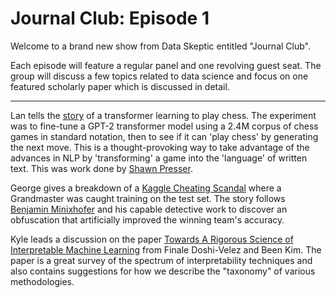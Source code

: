 # Journal Club: Episode 1

Welcome to a brand new show from Data Skeptic entitled "Journal Club".

Each episode will feature a regular panel and one revolving guest seat.  The group will discuss a few topics related to data science and focus on one featured scholarly paper which is discussed in detail.

----------------------------------

Lan tells the [story](https://slatestarcodex.com/2020/01/06/a-very-unlikely-chess-game/) of a transformer learning to play chess. The experiment was to fine-tune a GPT-2 transformer model using a 2.4M corpus of chess games in standard notation, then to see if it can 'play chess' by generating the next move. This is a thought-provoking way to take advantage of the advances in NLP by 'transforming' a game into the 'language' of written text. This was work done by [Shawn Presser](https://twitter.com/theshawwn?lang=en).

George gives a breakdown of a [Kaggle Cheating Scandal](https://www.kaggle.com/c/petfinder-adoption-prediction/discussion/125436) where a Grandmaster was caught training on the test set. The story follows [Benjamin Minixhofer](https://twitter.com/bminixhofer?lang=en) and his capable detective work to discover an obfuscation that artificially improved the winning team's accuracy.

Kyle leads a discussion on the paper [Towards A Rigorous Science of Interpretable Machine Learning](https://arxiv.org/abs/1702.08608) from Finale Doshi-Velez and Been Kim. The paper is a great survey of the spectrum of interpretability techniques and also contains suggestions for how we describe the "taxonomy" of various methodologies.

